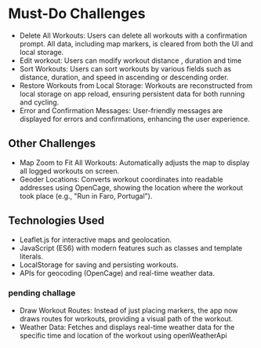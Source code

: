 # Must-Do Challenges

- Delete All Workouts: Users can delete all workouts with a confirmation prompt. All data, including map markers, is cleared from both the UI and local storage.
- Edit workout: Users can modify workout distance , duration and time
- Sort Workouts: Users can sort workouts by various fields such as distance, duration, and speed in ascending or descending order.
- Restore Workouts from Local Storage: Workouts are reconstructed from local storage on app reload, ensuring persistent data for both running and cycling.
- Error and Confirmation Messages: User-friendly messages are displayed for errors and confirmations, enhancing the user experience.

## Other Challenges

- Map Zoom to Fit All Workouts: Automatically adjusts the map to display all logged workouts on screen.
- Geoder Locations: Converts workout coordinates into readable addresses using OpenCage, showing the location where the workout took place (e.g., "Run in Faro, Portugal").

## Technologies Used

- Leaflet.js for interactive maps and geolocation.
- JavaScript (ES6) with modern features such as classes and template literals.
- LocalStorage for saving and persisting workouts.
- APIs for geocoding (OpenCage) and real-time weather data.

### pending challage

- Draw Workout Routes: Instead of just placing markers, the app now draws routes for workouts, providing a visual path of the workout.
- Weather Data: Fetches and displays real-time weather data for the specific time and location of the workout using openWeatherApi